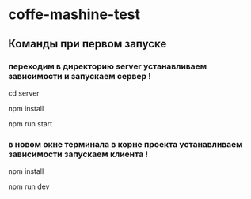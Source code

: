# coffe-mashine-test

## Команды при первом запуске

### переходим в директорию server устанавливаем зависимости и запускаем сервер !

cd server

npm install

npm run start

### в новом окне терминала в корне проекта устанавливаем зависимости запускаем клиента !

npm install

npm run dev

```

```
